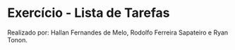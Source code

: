 # Exercício - Lista de Tarefas
Realizado por: Hallan Fernandes de Melo, Rodolfo Ferreira Sapateiro e Ryan Tonon.
